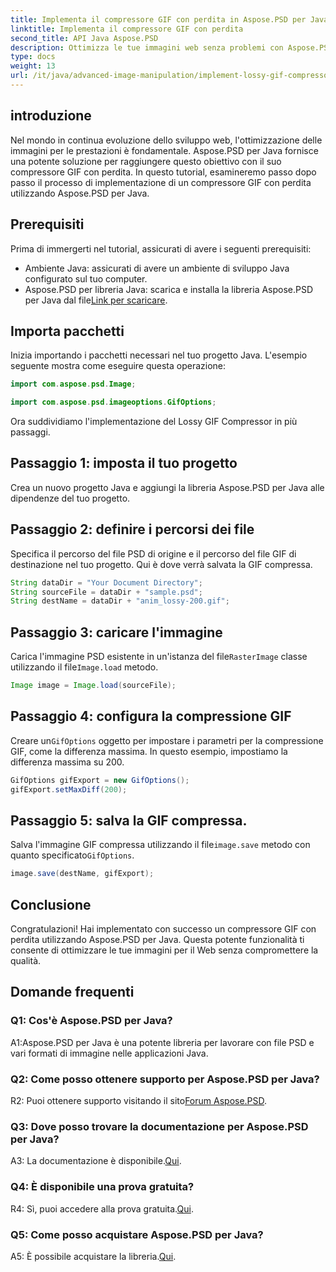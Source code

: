 ```yaml
---
title: Implementa il compressore GIF con perdita in Aspose.PSD per Java
linktitle: Implementa il compressore GIF con perdita
second_title: API Java Aspose.PSD
description: Ottimizza le tue immagini web senza problemi con Aspose.PSD per il compressore GIF Lossy di Java. Segui la nostra guida passo passo per un'implementazione efficiente.
type: docs
weight: 13
url: /it/java/advanced-image-manipulation/implement-lossy-gif-compressor/
---
```

## introduzione

Nel mondo in continua evoluzione dello sviluppo web, l'ottimizzazione delle immagini per le prestazioni è fondamentale. Aspose.PSD per Java fornisce una potente soluzione per raggiungere questo obiettivo con il suo compressore GIF con perdita. In questo tutorial, esamineremo passo dopo passo il processo di implementazione di un compressore GIF con perdita utilizzando Aspose.PSD per Java.

## Prerequisiti

Prima di immergerti nel tutorial, assicurati di avere i seguenti prerequisiti:

- Ambiente Java: assicurati di avere un ambiente di sviluppo Java configurato sul tuo computer.
-  Aspose.PSD per libreria Java: scarica e installa la libreria Aspose.PSD per Java dal file[Link per scaricare](https://releases.aspose.com/psd/java/).

## Importa pacchetti

Inizia importando i pacchetti necessari nel tuo progetto Java. L'esempio seguente mostra come eseguire questa operazione:

```java
import com.aspose.psd.Image;

import com.aspose.psd.imageoptions.GifOptions;
```

Ora suddividiamo l'implementazione del Lossy GIF Compressor in più passaggi.

## Passaggio 1: imposta il tuo progetto

Crea un nuovo progetto Java e aggiungi la libreria Aspose.PSD per Java alle dipendenze del tuo progetto.

## Passaggio 2: definire i percorsi dei file

Specifica il percorso del file PSD di origine e il percorso del file GIF di destinazione nel tuo progetto. Qui è dove verrà salvata la GIF compressa.

```java
String dataDir = "Your Document Directory";
String sourceFile = dataDir + "sample.psd";
String destName = dataDir + "anim_lossy-200.gif";
```

## Passaggio 3: caricare l'immagine

 Carica l'immagine PSD esistente in un'istanza del file`RasterImage` classe utilizzando il file`Image.load` metodo.

```java
Image image = Image.load(sourceFile);
```

## Passaggio 4: configura la compressione GIF

 Creare un`GifOptions` oggetto per impostare i parametri per la compressione GIF, come la differenza massima. In questo esempio, impostiamo la differenza massima su 200.

```java
GifOptions gifExport = new GifOptions();
gifExport.setMaxDiff(200);
```

## Passaggio 5: salva la GIF compressa.

 Salva l'immagine GIF compressa utilizzando il file`image.save` metodo con quanto specificato`GifOptions`.

```java
image.save(destName, gifExport);
```

## Conclusione

Congratulazioni! Hai implementato con successo un compressore GIF con perdita utilizzando Aspose.PSD per Java. Questa potente funzionalità ti consente di ottimizzare le tue immagini per il Web senza compromettere la qualità.

## Domande frequenti

### Q1: Cos'è Aspose.PSD per Java?

A1:Aspose.PSD per Java è una potente libreria per lavorare con file PSD e vari formati di immagine nelle applicazioni Java.

### Q2: Come posso ottenere supporto per Aspose.PSD per Java?

 R2: Puoi ottenere supporto visitando il sito[Forum Aspose.PSD](https://forum.aspose.com/c/psd/34).

### Q3: Dove posso trovare la documentazione per Aspose.PSD per Java?

A3: La documentazione è disponibile.[Qui](https://reference.aspose.com/psd/java/).

### Q4: È disponibile una prova gratuita?

 R4: Sì, puoi accedere alla prova gratuita.[Qui](https://releases.aspose.com/).

### Q5: Come posso acquistare Aspose.PSD per Java?

 A5: È possibile acquistare la libreria.[Qui](https://purchase.aspose.com/buy).